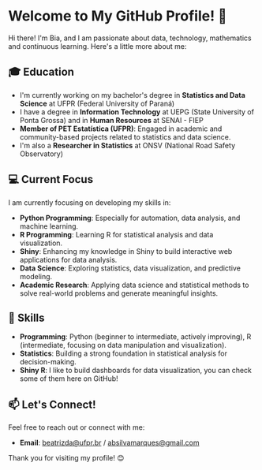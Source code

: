 # Welcome to My GitHub Profile! 👋

Hi there! I'm Bia, and I am passionate about data, technology, mathematics and continuous learning. Here's a little more about me:

## 🎓 Education
- I'm currently working on my bachelor's degree in **Statistics and Data Science** at UFPR (Federal University of Paraná)  
- I have a degree in **Information Technology** at UEPG (State University of Ponta Grossa) and in **Human Resources** at SENAI - FIEP
- **Member of PET Estatística (UFPR)**: Engaged in academic and community-based projects related to statistics and data science.
- I'm also a **Researcher in Statistics** at ONSV (National Road Safety Observatory)

## 💻 Current Focus
I am currently focusing on developing my skills in:
- **Python Programming**: Especially for automation, data analysis, and machine learning.  
- **R Programming**: Learning R for statistical analysis and data visualization.  
- **Shiny**: Enhancing my knowledge in Shiny to build interactive web applications for data analysis.  
- **Data Science**: Exploring statistics, data visualization, and predictive modeling.  
- **Academic Research**: Applying data science and statistical methods to solve real-world problems and generate meaningful insights.

## 🔧 Skills
- **Programming**: Python (beginner to intermediate, actively improving), R (intermediate, focusing on data manipulation and visualization).
- **Statistics**: Building a strong foundation in statistical analysis for decision-making.
- **Shiny R**: I like to build dashboards for data visualization, you can check some of them here on GitHub! 

## 📫 Let's Connect!
Feel free to reach out or connect with me:
- **Email**: beatrizda@ufpr.br / absilvamarques@gmail.com  

Thank you for visiting my profile! 😊


